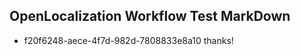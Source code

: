 ## OpenLocalization Workflow Test MarkDown
* f20f6248-aece-4f7d-982d-7808833e8a10 thanks!

<!--HONumber=Aug16_HO1-->


